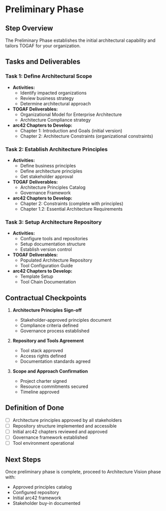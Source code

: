# Preliminary Phase

## Step Overview
The Preliminary Phase establishes the initial architectural capability and tailors TOGAF for your organization.

## Tasks and Deliverables

### Task 1: Define Architectural Scope
- **Activities:**
   - Identify impacted organizations
   - Review business strategy
   - Determine architectural approach
- **TOGAF Deliverables:**
   - Organizational Model for Enterprise Architecture
   - Architecture Compliance strategy
- **arc42 Chapters to Develop:**
   - Chapter 1: Introduction and Goals (initial version)
   - Chapter 2: Architecture Constraints (organizational constraints)

### Task 2: Establish Architecture Principles
- **Activities:**
   - Define business principles
   - Define architecture principles
   - Get stakeholder approval
- **TOGAF Deliverables:**
   - Architecture Principles Catalog
   - Governance Framework
- **arc42 Chapters to Develop:**
   - Chapter 2: Constraints (complete with principles)
   - Chapter 1.2: Essential Architecture Requirements

### Task 3: Setup Architecture Repository
- **Activities:**
   - Configure tools and repositories
   - Setup documentation structure
   - Establish version control
- **TOGAF Deliverables:**
   - Populated Architecture Repository
   - Tool Configuration Guide
- **arc42 Chapters to Develop:**
   - Template Setup
   - Tool Chain Documentation

## Contractual Checkpoints
1. **Architecture Principles Sign-off**
   - Stakeholder-approved principles document
   - Compliance criteria defined
   - Governance process established

2. **Repository and Tools Agreement**
   - Tool stack approved
   - Access rights defined
   - Documentation standards agreed

3. **Scope and Approach Confirmation**
   - Project charter signed
   - Resource commitments secured
   - Timeline approved

## Definition of Done
- [ ] Architecture principles approved by all stakeholders
- [ ] Repository structure implemented and accessible
- [ ] Initial arc42 chapters reviewed and approved
- [ ] Governance framework established
- [ ] Tool environment operational

## Next Steps
Once preliminary phase is complete, proceed to Architecture Vision phase with:
- Approved principles catalog
- Configured repository
- Initial arc42 framework
- Stakeholder buy-in documented
